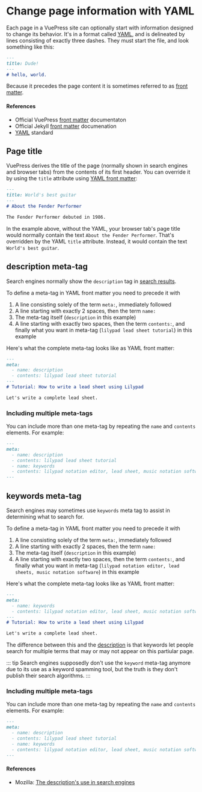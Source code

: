 # Change page information with YAML

Each page in a VuePress site can optionally start with information designed to change
its behavior. It's in a format called [YAML](http://yaml.org/), and is delineated by lines consisting of
exactly three dashes. They must start the file, and look something like this:

```markdown
---
title: Dude!
---
# hello, world.
```

Because it precedes the page content it is sometimes referred to as [front matter](https://jekyllrb.com/docs/frontmatter/).

#### References

* Official VuePress [front matter](https://vuepress.vuejs.org/guide/markdown.html#front-matter) documentaton
* Official Jekyll [front matter](https://jekyllrb.com/docs/frontmatter/) documenation
* [YAML](http://yaml.org/) standard

## Page title

VuePress derives the title of the page (normally shown in search engines and browser tabs) from
the contents of its first header. You can override it by using the `title` attribute using 
[YAML front matter](./yaml.md):

```markdown
---
title: World's best guitar
---
# About the Fender Performer

The Fender Performer debuted in 1986.
```

In the example above, without the YAML, your browser tab's page title would normally contain 
the text `About the Fender Performer`. 
That's overridden by the YAML `title` attribute.
Instead, it would contain the text `World's best guitar`.

## description meta-tag

Search engines normally show the `description` tag in [search results](https://developer.mozilla.org/en-US/docs/Learn/HTML/Introduction_to_HTML/The_head_metadata_in_HTML#Active_learning_The_description's_use_in_search_engines).

To define a meta-tag in YAML front matter you need to precede it with
1. A line consisting solely of the term `meta:`, immediately followed
2. A line starting with exactly 2 spaces, then the term `name:`
3. The meta-tag itself (`description` in this example)
4. A line starting with exactly two spaces, then the term `contents:`, and finally what you want in meta-tag 
(`lilypad lead sheet tutorial`) in this example

Here's what the complete meta-tag looks like as YAML front matter:

```markdown
---
meta:
  - name: description
  - contents: lilypad lead sheet tutorial
---
# Tutorial: How to write a lead sheet using Lilypad

Let's write a complete lead sheet.
```

### Including multiple meta-tags

You can include more than one meta-tag by repeating the `name` and `contents` elements. For example:

```markdown
---
meta:
  - name: description
  - contents: lilypad lead sheet tutorial
  - name: keywords
  - contents: lilypad notation editor, lead sheet, music notation software
---
```
## keywords meta-tag

Search engines may sometimes use `keywords` meta tag to assist in determining
what to search for.

To define a meta-tag in YAML front matter you need to precede it with
1. A line consisting solely of the term `meta:`, immediately followed
2. A line starting with exactly 2 spaces, then the term `name:`
3. The meta-tag itself (`description` in this example)
4. A line starting with exactly two spaces, then the term `contents:`, and finally what you want in meta-tag 
(`lilypad notation editor, lead sheets, music notation software`) in this example

Here's what the complete meta-tag looks like as YAML front matter:

```markdown
---
meta:
  - name: keywords
  - contents: lilypad notation editor, lead sheet, music notation software
---
# Tutorial: How to write a lead sheet using Lilypad

Let's write a complete lead sheet.
```

The difference between this and the [description](description-meta-tag) 
is that keywords let people search for multiple terms that may or
may not appear on this partiular page.

::: tip
Search engines supposedly don't use the `keyword` meta-tag anymore due to its use
as a keyword spamming tool, but
the truth is they don't publish their search algorithms.
:::

### Including multiple meta-tags

You can include more than one meta-tag by repeating the `name` and `contents` elements. For example:

```markdown
---
meta:
  - name: description
  - contents: lilypad lead sheet tutorial
  - name: keywords
  - contents: lilypad notation editor, lead sheet, music notation software
---
```

#### References

* Mozilla: [The description's use in search engines](https://developer.mozilla.org/en-US/docs/Learn/HTML/Introduction_to_HTML/The_head_metadata_in_HTML#Active_learning_The_description's_use_in_search_engines)
